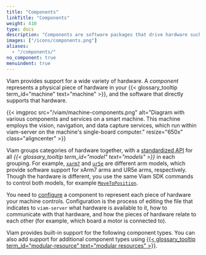 ```yaml
---
title: "Components"
linkTitle: "Components"
weight: 410
type: docs
description: "Components are software packages that drive hardware such as sensors, motors, cameras, and robotic arms."
images: ["/icons/components.png"]
aliases:
  - "/components/"
no_component: true
menuindent: true
---
```


Viam provides support for a wide variety of hardware.
A _component_ represents a physical piece of hardware in your {{< glossary_tooltip term_id="machine" text="machine" >}}, and the software that directly supports that hardware.

{{< imgproc src="/viam/machine-components.png" alt="Diagram with various components and services on a smart machine. This machine employs the vision, navigation, and data capture services, which run within viam-server on the machine's single-board computer." resize="650x" class="aligncenter" >}}
<br>

Viam groups categories of hardware together, with a [standardized API](/appendix/apis/#component-apis) for all _{{< glossary_tooltip term_id="model" text="models" >}}_ in each grouping.
For example, [`xarm7`](/components/arm/xarm7/) and [`ur5e`](/components/arm/ur5e/) are different arm models, which provide software support for xArm7 arms and UR5e arms, respectively.
Though the hardware is different, you use the same Viam SDK commands to control both models, for example [`MoveToPosition`](/appendix/apis/components/arm/#movetoposition).

You need to [configure](/configure/#components) a component to represent each piece of hardware your machine controls.
Configuration is the process of editing the file that indicates to `viam-server` what hardware is available to it, how to communicate with that hardware, and how the pieces of hardware relate to each other (for example, which board a motor is connected to).

Viam provides built-in support for the following component types.
You can also add support for additional component types using [{{< glossary_tooltip term_id="modular-resource" text="modular resources" >}}](/registry/).
